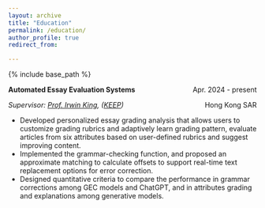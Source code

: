 ```yaml
---
layout: archive
title: "Education"
permalink: /education/
author_profile: true
redirect_from:

---
```


{% include base_path %} 

**Automated Essay Evaluation Systems** <span style="float: right;">Apr. 2024 - present</span>

*Supervisor: [Prof. Irwin King](https://www.cse.cuhk.edu.hk/people/faculty/irwin-king/), ([KEEP](https://keep.edu.hk/))*
<span style="float: right;">Hong Kong SAR</span>

* Developed personalized essay grading analysis that allows users to customize grading rubrics and adaptively learn grading pattern, evaluate articles from six attributes based on user-defined rubrics and suggest improving content.
* Implemented the grammar-checking function, and proposed an approximate matching to calculate offsets to support real-time text replacement options for error correction.
* Designed quantitative criteria to compare the performance in grammar corrections among GEC models and ChatGPT, and in attributes grading and explanations among generative models. 
